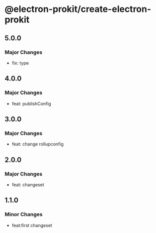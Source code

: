 # @electron-prokit/create-electron-prokit

## 5.0.0

### Major Changes

- fix: type

## 4.0.0

### Major Changes

- feat: publishConfig

## 3.0.0

### Major Changes

- feat: change rollupconfig

## 2.0.0

### Major Changes

- feat: changeset

## 1.1.0

### Minor Changes

- feat:first changeset
